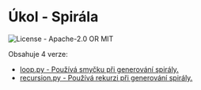 # Úkol - Spirála

![License - Apache-2.0 OR MIT](https://img.shields.io/badge/License-Apache--2.0_OR_MIT-blue)

Obsahuje 4 verze:
- [loop.py - Používá smyčku při generování spirály.](https://github.com/AntoninHorkel/algs/blob/main/001-spiral/loop.py)
- [recursion.py - Používá rekurzi při generování spirály.](https://github.com/AntoninHorkel/algs/blob/main/001-spiral/recursion.py)
